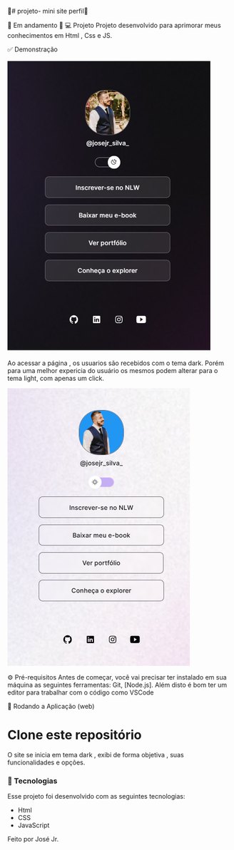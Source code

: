 🚀# projeto- mini site perfil🚀

🚧 Em andamento 🚧 
💻 Projeto
Projeto desenvolvido para aprimorar meus conhecimentos em Html , Css e JS.

✅ Demonstração <br><br>
<img src="./assets/card.png" alt=""><br><br>
Ao acessar a página , os usuarios são recebidos com o tema dark. Porém para uma melhor expericia do usuário os mesmos podem alterar para o tema light, com apenas um click.

<img src="./assets/cardLight.png" alt="">


⚙ Pré-requisitos
Antes de começar, você vai precisar ter instalado em sua máquina as seguintes ferramentas: Git, [Node.js]. Além disto é bom ter um editor para trabalhar com o código como VSCode

📗 Rodando a Aplicação (web)
# Clone este repositório

O site se inicia em tema dark , exibi de forma objetiva , suas funcionalidades e opções.
### 🚀 Tecnologias

Esse projeto foi desenvolvido com as seguintes tecnologias:
- Html
- CSS
- JavaScript


Feito por José Jr.


